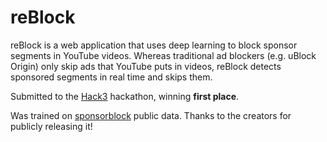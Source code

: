 # reBlock

reBlock is a web application that uses deep learning to block sponsor segments in YouTube videos. Whereas traditional ad blockers (e.g. uBlock Origin) only skip ads that YouTube puts in videos, reBlock detects sponsored segments in real time and skips them.

Submitted to the [Hack3](https://devpost.com/software/reblock-xjgkrb) hackathon, winning **first place**.

Was trained on [sponsorblock](https://github.com/ajayyy/SponsorBlock) public data. Thanks to the creators for publicly releasing it!
